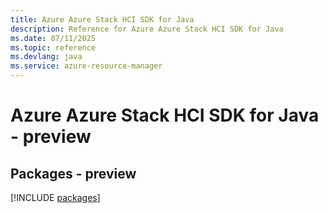 ```yaml
---
title: Azure Azure Stack HCI SDK for Java
description: Reference for Azure Azure Stack HCI SDK for Java
ms.date: 07/11/2025
ms.topic: reference
ms.devlang: java
ms.service: azure-resource-manager
---
```

# Azure Azure Stack HCI SDK for Java - preview
## Packages - preview
[!INCLUDE [packages](azure-stack-hci-index.md)]